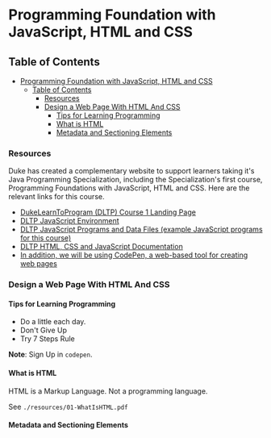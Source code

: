 # Programming Foundation with JavaScript, HTML and CSS

## Table of Contents

- [Programming Foundation with JavaScript, HTML and CSS](#programming-foundation-with-javascript-html-and-css)
  - [Table of Contents](#table-of-contents)
    - [Resources](#resources)
    - [Design a Web Page With HTML And CSS](#design-a-web-page-with-html-and-css)
      - [Tips for Learning Programming](#tips-for-learning-programming)
      - [What is HTML](#what-is-html)
      - [Metadata and Sectioning Elements](#metadata-and-sectioning-elements)

### Resources

Duke has created a complementary website to support learners taking it's Java Programming Specialization, including the Specialization's first course, Programming Foundations with JavaScript, HTML and CSS. Here are the relevant links for this course.

- [DukeLearnToProgram (DLTP) Course 1 Landing Page](http://www.dukelearntoprogram.com/course1/index.php)
- [DLTP JavaScript Environment](http://www.dukelearntoprogram.com/course1/example/index.php)
- [DLTP JavaScript Programs and Data Files (example JavaScript programs for this course)](http://www.dukelearntoprogram.com/course1/files.php)
- [DLTP HTML, CSS and JavaScript Documentation](http://www.dukelearntoprogram.com/course1/doc/)
- [In addition, we will be using CodePen, a web-based tool for creating web pages](http://codepen.io/.) 

### Design a Web Page With HTML And CSS

#### Tips for Learning Programming

- Do a little each day.
- Don't Give Up
- Try 7 Steps Rule

**Note**: Sign Up in `codepen`.

#### What is HTML

HTML is a Markup Language. Not a programming language. 

See `./resources/01-WhatIsHTML.pdf`

#### Metadata and Sectioning Elements
